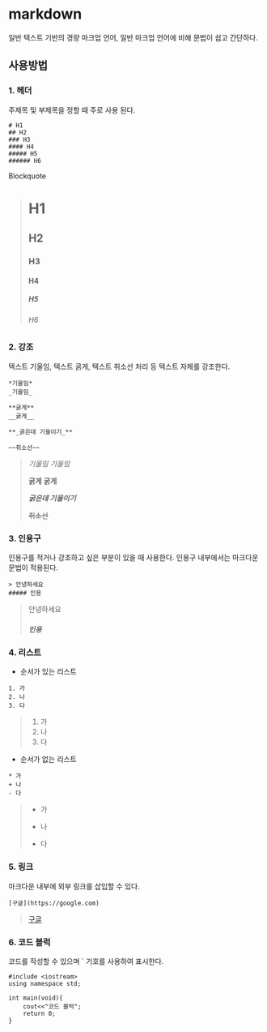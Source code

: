 # markdown
일반 텍스트 기반의 경량 마크업 언어, 일반 마크업 언어에 비해 문법이 쉽고 간단하다.

## 사용방법

### 1. 헤더
주제목 및 부제목을 정할 때 주로 사용 된다.
```
# H1
## H2
### H3
#### H4
##### H5
###### H6
```

 Blockquote
># H1 
>## H2
>### H3
>#### H4
>##### H5
> ###### H6

### 2. 강조
텍스트 기울임, 텍스트 굵게, 텍스트 취소선 처리 등 텍스트 자체를 강조한다.
```
*기울임*
_기울임_

**굵게**
__굵게__

**_굵은데 기울이기_**

~~취소선~~
```

>*기울임*
>_기울임_
>
>**굵게**
>__굵게__
>
>**_굵은데 기울이기_**
>
>~~취소선~~

### 3. 인용구
인용구를 적거나 강조하고 싶은 부분이 있을 때 사용한다. 인용구 내부에서는 마크다운 문법이 적용된다.
```
> 안녕하세요
##### 인용
```
> 안녕하세요
> ##### 인용
### 4. 리스트
* 순서가 있는 리스트
```
1. 가
2. 나
3. 다
```
> 1. 가
> 2. 나
> 3. 다
* 순서가 없는 리스트
```
* 가
+ 나
- 다
```
>* 가
>+ 나
>- 다

### 5. 링크
마크다운 내부에 외부 링크를 삽입할 수 있다.
```
[구글](https://google.com)
```
>[구글](https://google.com)

### 6. 코드 블럭
코드를 작성할 수 있으며 ` 기호를 사용하여 표시한다.
```
#include <iostream>
using namespace std;

int main(void){
	cout<<"코드 블럭";
	return 0;
}
```
